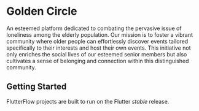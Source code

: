 # Golden Circle

An esteemed platform dedicated to combating the pervasive issue of loneliness among the elderly population. Our mission is to foster a vibrant community where older people can effortlessly discover events tailored specifically to their interests and host their own events. This initiative not only enriches the social lives of our esteemed senior members but also cultivates a sense of belonging and connection within this distinguished community.


## Getting Started

FlutterFlow projects are built to run on the Flutter _stable_ release.
